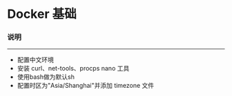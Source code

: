 Docker 基础
====

### 说明
----

- 配置中文环境
- 安装 curl、net-tools、procps nano 工具
- 使用bash做为默认sh
- 配置时区为"Asia/Shanghai"并添加 timezone 文件